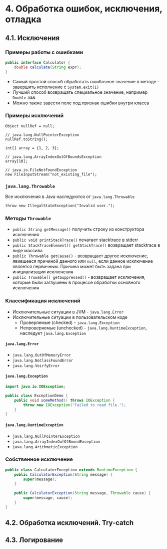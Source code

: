 # 4. Обработка ошибок, исключения, отладка

## 4.1. Исключения

### Примеры работы с ошибками

```java
public interface Calculator {
    double calculate(String expr);
}
```

- Самый простой способ обработать ошибочное значение в методе - завершить исполнение с `System.exit(1)`
- Лучший способ возвращать специальное значение, например `Double.NAN`.
- Можно также завести поле под признак ошибки внутри класса

### Примеры исключений

```
Object nullRef = null;

// java.lang.NullPointerException
nullRef.toString();
```

```
int[] array = {1, 2, 3};

// java.lang.ArrayIndexOutOfBoundsException
array[10];
```

```
// java.io.FileNotFoundException
new FileInputStream("not_existing_file");
```

### `java.lang.Throwable`

Все исключения в Java наследуются от `java.lang.Throwable`

```
throw new IllegalStateException("Invalid user.");
```

### Методы `Throwable`

- `public String getMessage()` получить строку из конструктора исключения
- `public void printStackTrace()` печатает stacktrace в stderr
- `public StackTraceElement[] getStackTrace()` возвращает stacktrace в виде массива
- `public Throwable getCause()` - возвращает другое исключение, явившееся причиной данного или `null`, если данное исключение является первичным. Причина может быть задана при инициализации исключения
- `public Trowable[] getSuppressed()` - возвращает исключения, которые были заглушены в процессе обработки основного исключения

### Классификация исключений

- Исключительные ситуации в JVM - `java.lang.Error`
- Исключительные ситуации в пользовательском коде
    - Проверяемые (checked) - `java.lang.Exception`
    - Непроверяемые (unchecked) - `java.lang.RuntimeException`, наследует `java.lang.Exception`
    
#### `java.lang.Error`

- `java.lang.OutOfMemoryError`
- `java.lang.NoClassFoundError`
- `java.lang.VeirfyError`

#### `java.lang.Exception`

```java
import java.io.IOException;

public class ExceptionDemo {
    public void someMethod() throws IOException {
        throw new IOException("Failed to read file.");
    }
}
```

#### `java.lang.RuntimeException`

- `java.lang.NullPointerException`
- `java.lang.ArrayIndexOufOfBoundException`
- `java.lang.ArithmeticException`

### Собственное исключение

```java
public class CalculatorException extends RuntimeException {
    public CalculatorException(String message) {
        super(message);
    }
    
    public CalculatorException(String message, Throwable cause) {
        super(message, cause);
    }
}
```

## 4.2. Обработка исключений. Try-catch

## 4.3. Логирование
